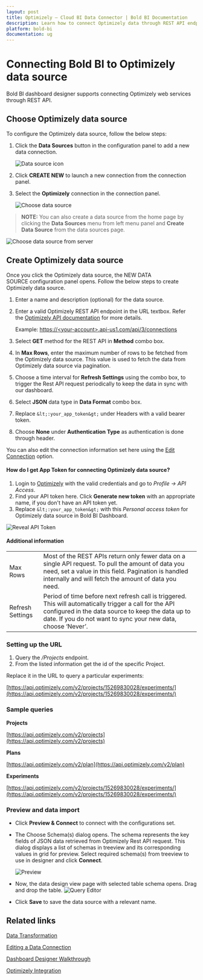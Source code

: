 ```yaml
---
layout: post
title: Optimizely – Cloud BI Data Connector | Bold BI Documentation
description: Learn how to connect Optimizely data through REST API endpoint with Bold BI Cloud and create data source for dashboard configuration.
platform: bold-bi
documentation: ug
---
```


# Connecting Bold BI to Optimizely data source

Bold BI dashboard designer supports connecting Optimizely web services through REST API.

## Choose Optimizely data source

To configure the Optimizely data source, follow the below steps:

1. Click the **Data Sources** button in the configuration panel to add a new data connection.
   
   ![Data source icon](/static/assets/cloud/working-with-datasource/data-connectors/images/common/DataSourcesIcon.png)
   
2. Click **CREATE NEW** to launch a new connection from the connection panel.

3. Select the **Optimizely** connection in the connection panel.

    ![Choose data source](/static/assets/cloud/working-with-datasource/data-connectors/images/optimizely/ChooseDS.png)

> **NOTE:**  You can also create a data source from the home page by clicking the **Data Sources** menu from left menu panel and **Create Data Source** from the data sources page.

   ![Choose data source from server](/static/assets/cloud/working-with-datasource/data-connectors/images/optimizely/ChooseDS_server.png)

## Create Optimizely data source

Once you click the Optimizely data source, the NEW DATA SOURCE configuration panel opens. Follow the below steps to create Optimizely data source.
1. Enter a name and description (optional) for the data source.
2. Enter a valid Optimizely REST API endpoint in the URL textbox. Refer the [Optimizely API documentation](https://developers.optimizely.com/classic/rest/v1/) for more details.

   Example: [https://&lt;your-account&gt;.api-us1.com/api/3/connections](https://%3cyour-account%3e.api-us1.com/api/3/connections)

3. Select **GET** method for the REST API in **Method** combo box.
4. In **Max Rows**, enter the maximum number of rows to be fetched from the Optimizely data source. This value is used to fetch the data from Optimizely data source via pagination.
5. Choose a time interval for **Refresh Settings** using the combo box, to trigger the Rest API request periodically to keep the data in sync with our dashboard.  
6. Select **JSON** data type in **Data Format** combo box.
7. Replace `&lt;:your_app_token&gt;` under Headers with a valid bearer token.
8. Choose **None** under **Authentication Type** as authentication is done through header.

You can also edit the connection information set here using the [Edit Connection](/cloud-bi/working-with-data-source/editing-a-data-connection/) option.

#### How do I get App Token for connecting Optimizely data source?

1. Login to [Optimizely](https://app.optimizely.com/signin) with the valid credentials and go to *Profile -> API Access*.
2. Find your API token here. Click **Generate new token** with an appropriate name, if you don't have an API token yet. 
3. Replace `&lt;:your_app_token&gt;` with this *Personal access token* for Optimizely data source in Bold BI Dashboard.

![Reveal API Token](/static/assets/cloud/working-with-datasource/data-connectors/images/optimizely/APIToken.png)

#### Additional information
<table width="600">
<tr>
<td>
Max Rows
</td>
<td>
Most of the REST APIs return only fewer data on a single API request. To pull the amount of data you need, set a value in this field.  
Pagination is handled internally and will fetch the amount of data you need.
</td>
</tr>
<tr>
<td>
Refresh Settings
</td>
<td>
Period of time before next refresh call is triggered. This will automatically trigger a call for the API configured in the data source to keep the data up to date. If you do not want to sync your new data, choose ‘Never’.
</td>
</tr>
</table>

### Setting up the URL

1. Query the <i>/Projects</i> endpoint.
2. From the listed information get the id of the specific Project.

Replace it in the URL to query a particular experiments:

[https://api.optimizely.com/v2/projects/15269830028/experiments/](https://api.optimizely.com/v2/projects/15269830028/experiments/)

### Sample queries

**Projects**

[https://api.optimizely.com/v2/projects](https://api.optimizely.com/v2/projects)

**Plans**

[https://api.optimizely.com/v2/plan](https://api.optimizely.com/v2/plan)

**Experiments**

[https://api.optimizely.com/v2/projects/15269830028/experiments/](https://api.optimizely.com/v2/projects/15269830028/experiments/)

### Preview and data import
* Click **Preview & Connect** to connect with the configurations set.
* The Choose Schema(s) dialog opens. The schema represents the key fields of JSON data retrieved from Optimizely Rest API request. This dialog displays a list of schemas in treeview and its corresponding values in grid for preview. Select required schema(s) from treeview to use in designer and click **Connect**.

   ![Preview](/static/assets/cloud/working-with-datasource/data-connectors/images/common/Preview.png)

* Now, the data design view page with selected table schema opens. Drag and drop the table.
   ![Query Editor](/static/assets/cloud/working-with-datasource/data-connectors/images/common/QueryEditor.png)

* Click **Save** to save the data source with a relevant name.

## Related links
[Data Transformation](/cloud-bi/working-with-data-source/transforming-data/joining-table/)

[Editing a Data Connection](/cloud-bi/working-with-data-source/editing-a-data-connection/)   

[Dashboard Designer Walkthrough](/cloud-bi/getting-started/bold-bi-walk-through/)

[Optimizely Integration](https://www.boldbi.com/integrations/optimizely?utm_source=syncfusion&utm_medium=documentation&utm_campaign=boldbioptimizelyintegration)